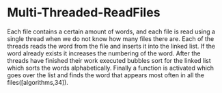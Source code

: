 # Multi-Threaded-ReadFiles

Each file contains a certain amount of words, and each file is read using a single thread when we do not know how many files there are.
Each of the threads reads the word from the file and inserts it into the linked list. If the word already exists it increases the numbering of the word.
After the threads have finished their work executed bubbles sort for the linked list which sorts the words alphabetically. 
Finally a function is activated which goes over the list and finds the word that appears most often in all the files([algorithms,34]).
